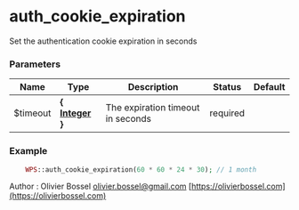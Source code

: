 # auth_cookie_expiration

Set the authentication cookie expiration in seconds



### Parameters
Name  |  Type  |  Description  |  Status  |  Default
------------  |  ------------  |  ------------  |  ------------  |  ------------
$timeout  |  **{ [Integer](http://php.net/manual/en/language.types.integer.php) }**  |  The expiration timeout in seconds  |  required  |

### Example
```php
	WPS::auth_cookie_expiration(60 * 60 * 24 * 30); // 1 month
```
Author : Olivier Bossel [olivier.bossel@gmail.com](mailto:olivier.bossel@gmail.com) [https://olivierbossel.com](https://olivierbossel.com)